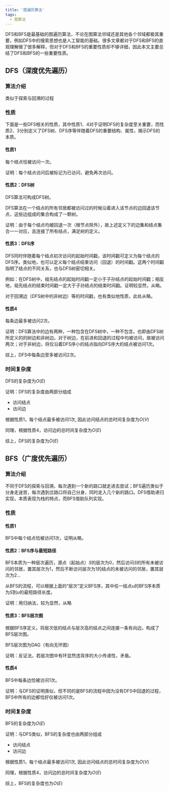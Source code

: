 ```yaml
---
title: '图遍历算法'
tags:
  - 图算法
---
```


DFS和BFS是最基础的图遍历算法，不论在图算法邻域还是其他各个邻域都极其重要，例如DFS中的搜索思想也是人工智能的基础。很多文章都对于DFS和BFS的直观理解做了很多解释，但对于DFS和BFS的重要性质却不够详细，因此本文主要总结了DFS和BFS的一些重要性质。

## DFS（深度优先遍历）

### 算法介绍

类似于探索与回溯的过程

### 性质

下面是一些DFS相关的性质，其中性质1、4对于证明DFS的复杂度至关重要，而性质2、3分别定义了DFS树、DFS序等伴随着DFS的重要结构、属性，揭示DFS的本质。

#### 性质1

每个结点恰被访问一次。

证明：每个结点访问后被标记为已访问，避免再次访问。

#### 性质2：DFS树

DFS算法可构成DFS树。

DFS算法在一个结点的所有邻居都被访问过的时候沿着进入该节点的边回退该节点，这些边组成的集合构成了一颗树。

证明：由于每个结点均被回退一次（根节点除外），故上述定义下的边集和结点集合一一对应，且连接了所有结点，满足树的定义。

#### 性质3：DFS序

DFS同时伴随着每个结点初次访问的起始时间戳，该时间戳可定义为每个结点的DFS序。类似地，也可以定义每个结点结束访问（回退）的时间戳。这两个时间戳指明了结点的不同关系，也与DFS树密切相关。

例如：在DFS树中，祖先结点的起始时间戳一定小于子孙结点的起始时间戳；相反地，祖先结点的结束时间戳一定大于子孙结点的结束时间戳。证明较显然，从略。

对于回溯边（DFS树中的非树边）等的时间戳，也有类似地性质，此处从略。

#### 性质4

每条边最多被访问2次。

证明：DFS算法中的边有两种，一种包含在DFS树中，一种不包含。也即由DFS树所定义的的树边和非树边。对于树边，在前进和回退的过程中均被访问，故被访问两次；对于非树边，将仅沿着DFS序小的结点指向DFS序大的结点被访问1次。

综上，DFS中每条边至多被访问2次。

### 时间复杂度

DFS的复杂度为$O(E)$

证明：DFS的复杂度由两部分组成

* 访问结点
* 访问边

根据性质1，每个结点最多被访问1次, 因此访问结点的总时间复杂度为$O(V)$

同理，根据性质4，访问边的总时间复杂度为$O(E)$

综上，DFS的复杂度为$O(E)$



## BFS（广度优先遍历）

### 算法介绍

不同于DFS的探索与回溯，每次遇到一个新的路口就走进去尝试；BFS遍历类似于分身走迷宫，每次遇到岔路口将自己分身，同时走入几个新的路口。DFS借助递归实现，本质表现为栈的特点，而BFS借助队列实现。

### 性质

#### 性质1

BFS中每个结点恰被访问1次，证明从略。

#### 性质2：BFS序与最短路径

BFS本质为一种层次遍历，源点（起始点）$S$的层次为0，然后访问$S$的所有未被访问的邻居，置其层次为1，然后不断访问层次为1的结点的未被访问的邻居，置其层次为2...

从BFS的流程，可以根据上面的“层次”定义BFS序，其中任一结点$u$的BFS序本质为$S$到$u$的最短路径长度。

证明：用归纳法，较为显然，从略

#### 性质3：BFS层次图

根据BFS序定义，将层次低的结点与层次高的结点之间连接一条有向边，构成了BFS层次图。

BFS层次图为DAG（有向无环图）

证明：反证法，若层次图中有环显然违背序的大小传递性，矛盾。

#### 性质4

BFS中每条边恰被访问1次。

证明：与DFS的证明类似，但不同的是BFS的流程中因为没有DFS中回退的过程，BFS中所有的边都恰好仅被访问1次。

### 时间复杂度

BFS的复杂度为$O(E)$

证明：与DFS类似，BFS的复杂度也由两部分组成

* 访问结点
* 访问边

根据性质1，每个结点最多被访问1次, 因此访问结点的总时间复杂度为$O(V)$

同理，根据性质4，访问边的总时间复杂度为$O(E)$

综上，BFS的复杂度也为$O(E)$









